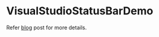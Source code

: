 VisualStudioStatusBarDemo
=========================

Refer [blog](http://geekswithblogs.net/onlyutkarsh/archive/2013/08/11/using-visual-studio-status-bar-in-your-extensions.aspx "blog") post for more details.
